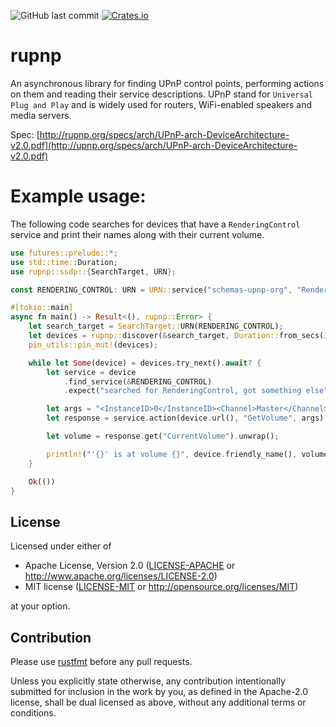![GitHub last commit](https://img.shields.io/github/last-commit/jakobhellermann/rupnp.svg)
[![Crates.io](https://img.shields.io/crates/v/rupnp.svg)](https://crates.io/crates/rupnp)

# rupnp
An asynchronous library for finding UPnP control points, performing actions on them
and reading their service descriptions.
UPnP stand for `Universal Plug and Play` and is widely used for routers, WiFi-enabled speakers
and media servers.

Spec:
[http://rupnp.org/specs/arch/UPnP-arch-DeviceArchitecture-v2.0.pdf](http://upnp.org/specs/arch/UPnP-arch-DeviceArchitecture-v2.0.pdf)

# Example usage:
The following code searches for devices that have a `RenderingControl` service 
and print their names along with their current volume.
```rust
use futures::prelude::*;
use std::time::Duration;
use rupnp::ssdp::{SearchTarget, URN};

const RENDERING_CONTROL: URN = URN::service("schemas-upnp-org", "RenderingControl", 1);

#[tokio::main]
async fn main() -> Result<(), rupnp::Error> {
    let search_target = SearchTarget::URN(RENDERING_CONTROL);
    let devices = rupnp::discover(&search_target, Duration::from_secs(3), None).await?;
    pin_utils::pin_mut!(devices);

    while let Some(device) = devices.try_next().await? {
        let service = device
            .find_service(&RENDERING_CONTROL)
            .expect("searched for RenderingControl, got something else");

        let args = "<InstanceID>0</InstanceID><Channel>Master</Channel>";
        let response = service.action(device.url(), "GetVolume", args).await?;

        let volume = response.get("CurrentVolume").unwrap();

        println!("'{}' is at volume {}", device.friendly_name(), volume);
    }

    Ok(())
}
```

License
-------

Licensed under either of

 * Apache License, Version 2.0 ([LICENSE-APACHE](LICENSE-APACHE) or http://www.apache.org/licenses/LICENSE-2.0)
 * MIT license ([LICENSE-MIT](LICENSE-MIT) or http://opensource.org/licenses/MIT)

at your option.

Contribution
------------

Please use [rustfmt](https://github.com/rust-lang/rustfmt) before any pull requests.

Unless you explicitly state otherwise, any contribution intentionally submitted
for inclusion in the work by you, as defined in the Apache-2.0 license, shall be dual licensed as above, without any
additional terms or conditions.
